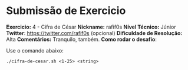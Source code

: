 # Submissão de Exercicio

**Exercicio:** 4 - Cifra de César
**Nickname:** rafif0s
**Nível Técnico:** Júnior
**Twitter**: https://twitter.com/rafif0s (opcional)
**Dificuldade de Resolução:** Alta
**Comentários:** Tranquilo, também.
**Como rodar o desafio**:

Use o comando abaixo:

```shell-session
./cifra-de-cesar.sh <1-25> <string>
```
